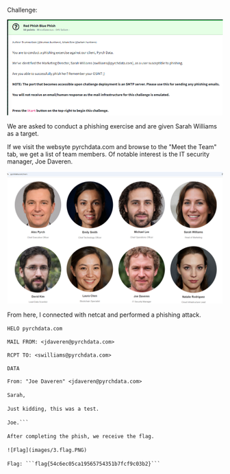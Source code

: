 Challenge:

![Challenge](images/1.challenge.PNG)

We are asked to conduct a phishing exercise and are given Sarah Williams as a target.

If we visit the websyte pyrchdata.com and browse to the "Meet the Team" tab, we get a list of team members.  Of notable interest is the IT security manager, Joe Daveren.

![Team](images/2.meettheteam.PNG)

From here, I connected with netcat and performed a phishing attack.

```HELO pyrchdata.com```

```MAIL FROM: <jdaveren@pyrchdata.com>```

```RCPT TO: <swilliams@pyrchdata.com>```

```DATA```

```Subject: This is super important  
From: "Joe Daveren" <jdaveren@pyrchdata.com>  
  
Sarah,  
  
Just kidding, this was a test.  
  
Joe.```

After completing the phish, we receive the flag.

![Flag](images/3.flag.PNG)

Flag: ```flag{54c6ec05ca19565754351b7fcf9c03b2}```